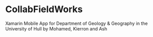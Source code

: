 # CollabFieldWorks
Xamarin Mobile App for Department of Geology &amp; Geography in the University of Hull by Mohamed, Kierron and Ash 
